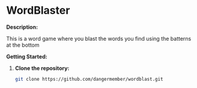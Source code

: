 #  WordBlaster

**Description:**

This is a word game where you blast the words you find using the batterns at the bottom

**Getting Started:**

1. **Clone the repository:**
   ```bash
   git clone https://github.com/dangermember/wordblast.git
